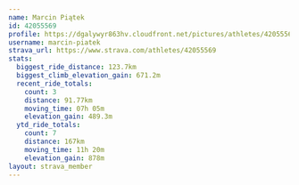 ```yaml
---
name: Marcin Piątek
id: 42055569
profile: https://dgalywyr863hv.cloudfront.net/pictures/athletes/42055569/12602382/1/large.jpg
username: marcin-piatek
strava_url: https://www.strava.com/athletes/42055569
stats:
  biggest_ride_distance: 123.7km
  biggest_climb_elevation_gain: 671.2m
  recent_ride_totals:
    count: 3
    distance: 91.77km
    moving_time: 07h 05m
    elevation_gain: 489.3m
  ytd_ride_totals:
    count: 7
    distance: 167km
    moving_time: 11h 20m
    elevation_gain: 878m
layout: strava_member
--- 
```

